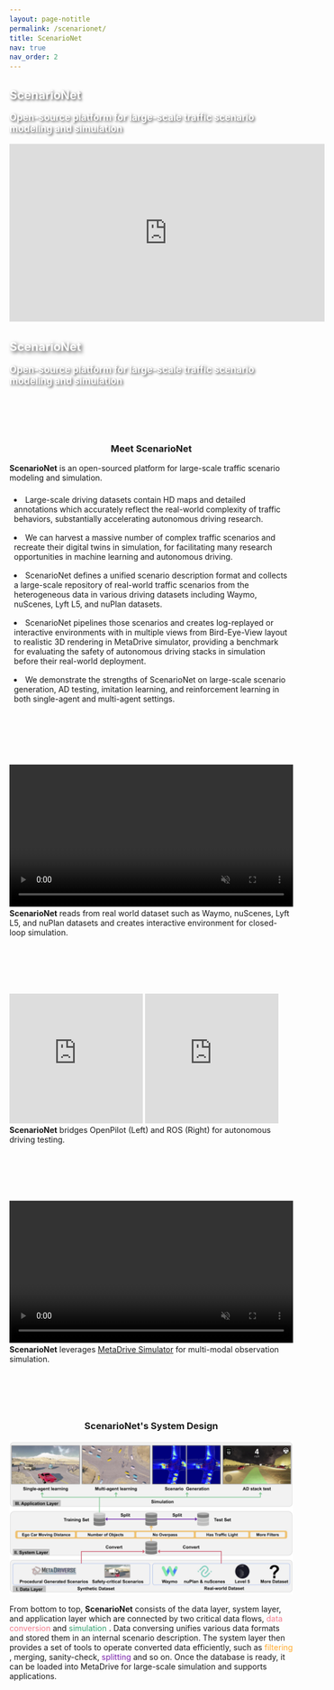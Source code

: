 ```yaml
---
layout: page-notitle
permalink: /scenarionet/
title: ScenarioNet
nav: true
nav_order: 2
---
```


<div class="col-12 position-relative">
    <!-- Mobile layout -->
    <div class="d-block d-sm-none text-center mb-3">
        <h2 style="color: white; text-shadow: 2px 2px 4px rgba(0, 0, 0, 0.7); font-weight: bold;">ScenarioNet</h2>
        <p style="color: white; text-shadow: 2px 2px 4px rgba(0, 0, 0, 0.7); font-size: 1.2em; font-weight: bold;">Open-source platform for large-scale traffic scenario modeling and simulation</p>
    </div>
    <!-- Video embed -->
    <div class="embed-responsive embed-responsive-16by9">
        <iframe width="560" height="315" src="https://www.youtube.com/embed/C3DwU7GHJe0?autoplay=1&mute=1&loop=1&playlist=C3DwU7GHJe0" frameborder="0" allow="accelerometer; autoplay; clipboard-write; encrypted-media; gyroscope; picture-in-picture" allowfullscreen></iframe>
        <!-- Desktop layout -->
        <div class="position-absolute w-100 h-100 d-none d-sm-flex flex-column align-items-center justify-content-center text-center" style="top: 0; left: 0;">
            <h2 style="color: white; text-shadow: 3px 3px 6px rgba(0, 0, 0, 0.7); font-weight: bold;">ScenarioNet</h2>
            <p style="color: white; text-shadow: 2px 2px 4px rgba(0, 0, 0, 0.7); font-size: 1.2em; font-weight: bold;">Open-source platform for large-scale traffic scenario modeling and simulation</p>
        </div>
    </div>
</div>



<div class="col-12 md-5" style="margin-top: 100px; margin-bottom: 100px">    
    <h3 style="text-align: center">Meet ScenarioNet</h3>
    <p><b>ScenarioNet</b> is an open-sourced platform for large-scale traffic scenario modeling and simulation.</p>
<li style="padding: 0.5rem 0.5rem;">
Large-scale driving datasets contain HD maps and detailed annotations which accurately reflect the real-world complexity of traffic behaviors, substantially accelerating autonomous driving research.
</li><li style="padding: 0.5rem 0.5rem;">
We can harvest a massive number of complex traffic scenarios and recreate their digital twins in simulation, for facilitating many research opportunities in machine learning and autonomous driving. 
</li><li style="padding: 0.5rem 0.5rem;">
ScenarioNet defines a unified scenario description format and collects a large-scale 
repository of real-world traffic scenarios from the heterogeneous data in various driving datasets including Waymo, nuScenes, Lyft L5, and nuPlan datasets. 
</li><li style="padding: 0.5rem 0.5rem;">
ScenarioNet pipelines those scenarios and creates log-replayed or interactive environments
with in multiple views from Bird-Eye-View layout to realistic 3D rendering in MetaDrive simulator,
providing a benchmark for evaluating the safety of autonomous driving stacks in simulation before their real-world 
deployment.
</li><li style="padding: 0.5rem 0.5rem;">
We demonstrate the strengths of ScenarioNet on large-scale scenario generation, AD testing, imitation learning, and reinforcement learning in both single-agent and multi-agent settings. 
</li>
</div>



<div class="col-12 md-5" style="margin-top: 100px; margin-bottom: 100px;">
    <video width="100%" max-width="800px" loop autoplay muted playsinline
    src="../assets/scenarionet/sn_convert.mp4">
    </video>
    <div class="description">
    <b>ScenarioNet</b> reads from real world dataset such as Waymo, nuScenes, Lyft L5, and nuPlan datasets and creates
interactive environment for closed-loop simulation.
    </div>
</div>


<div class="col-12 md-5" style="margin-top: 100px; margin-bottom: 100px;">
<iframe width="47%" height="230px" src="https://www.youtube.com/embed/KjlPB0nCTvg?autoplay=1&loop=1&mute=1&playlist=KjlPB0nCTvg" frameborder="0" allow="accelerometer; autoplay; clipboard-write; encrypted-media; gyroscope; picture-in-picture" allowfullscreen></iframe>
<iframe width="47%" height="230px" src="https://www.youtube.com/embed/WWwdnURnOBM?t=10&loop=1&autoplay=1&mute=1&playlist=WWwdnURnOBM" frameborder="0" allow="accelerometer; autoplay; clipboard-write; encrypted-media; gyroscope; picture-in-picture" allowfullscreen></iframe>
    <div class="description">
        <b>ScenarioNet</b> bridges OpenPilot (Left) and ROS (Right) for autonomous driving testing.
    </div>
</div>



<div class="col-12 md-5" style="margin-top: 100px; margin-bottom: 100px;">
    <video width="100%" max-width="800px" loop autoplay muted playsinline
    src="../assets/scenarionet/sn_sensors.mp4">
    </video>
    <div class="description">
        <b>ScenarioNet</b> leverages <a href="../metadrive">MetaDrive Simulator</a> for multi-modal observation simulation.
    </div>
</div>




<div class="col-12" style="margin-top: 100px; margin-bottom: 100px;"> 
    <h3 style="text-align: center">ScenarioNet's System Design</h3>
    <div class="img-container">
        <img src="../assets/img/system.jpg" class="my-image" alt="Your Image" />
    </div>
    <div class="description" style="margin-top: 1em;">
From bottom to top, <b>ScenarioNet</b>  consists of the data layer, system layer, and application layer which are connected by two critical data flows, 
<span style="color: #F07C8D">data conversion</span>
and 
<span style="color: #32A06E">simulation</span>
.
Data conversing unifies various data formats and stored them in an internal scenario description.
The system layer then provides a set of tools to operate converted data efficiently, such as
<span style="color: #FFAA2D">filtering</span>
, merging, sanity-check, 
<span style="color: #7A24AB">splitting</span>
 and so on.
Once the database is ready, it can be loaded into MetaDrive for large-scale simulation and supports applications. 
    </div>
</div>
